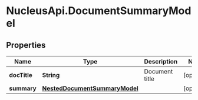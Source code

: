 # NucleusApi.DocumentSummaryModel

## Properties
Name | Type | Description | Notes
------------ | ------------- | ------------- | -------------
**docTitle** | **String** | Document title | [optional] 
**summary** | [**NestedDocumentSummaryModel**](NestedDocumentSummaryModel.md) |  | [optional] 


